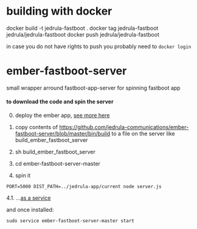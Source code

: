 # building with docker
docker build -t jedrula-fastboot .
docker tag jedrula-fastboot jedrula/jedrula-fastboot
docker push jedrula/jedrula-fastboot

in case you do not have rights to push you probably need to `docker login`

# ember-fastboot-server
small wrapper arround fastboot-app-server for spinning fastboot app



#### to download the code and spin the server

0. deploy the ember app, [see more here](https://github.com/jedrula-communications/personal-project#deploying)

1. copy contents of https://github.com/jedrula-communications/ember-fastboot-server/blob/master/bin/build to a file on the server like build_ember_fastboot_server

2. sh build_ember_fastboot_server

3. cd ember-fastboot-server-master

4. spin it
```
PORT=5000 DIST_PATH=../jedrula-app/current node server.js
```

4.1. ...[as a service](http://jedrula-app.surge.sh/post/e58f4fd4-bda4-4a1d-801b-d68cc255a63f)

and once installed:  
```
sudo service ember-fastboot-server-master start
```
